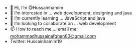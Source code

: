 - 👋 Hi, I’m @Hussainhamim
- 👀 I’m interested in ... web development, designing and java
- 🌱 I’m currently learning ... JavaScript and java
- 💞️ I’m looking to collaborate on ... web development
- 📫 How to reach me ... email me: mohammadhussainafghan83@gmail.com
- Twitter: Hussainhamim19

<!---
Hussainhamim/Hussainhamim is a ✨ special ✨ repository because its `README.md` (this file) appears on your GitHub profile.
You can click the Preview link to take a look at your changes.
--->
